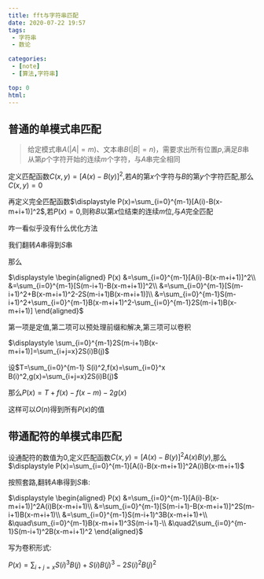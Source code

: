 ```yaml
---
title: fft与字符串匹配
date: 2020-07-22 19:57
tags: 
 - 字符串
 - 数论

categories:
 - [note]
 - [算法,字符串]

top: 0 
html:
---
```


## 普通的单模式串匹配

> 给定模式串$A(|A|=m)$、文本串$B(|B|=n)$，需要求出所有位置$p$,满足$B$串从第$p$个字符开始的连续$m$个字符，与$A$串完全相同

定义匹配函数$C(x,y)=[A(x)-B(y)]^2$,若$A$的第$x$个字符与$B$的第$y$个字符匹配,那么$C(x,y)=0$

再定义完全匹配函数$\displaystyle P(x)=\sum_{i=0}^{m-1}[A(i)-B(x-m+i+1)]^2$,若$P(x)=0$,则称$B$以第$x$位结束的连续$m$位,与$A$完全匹配  

咋一看似乎没有什么优化方法  

我们翻转$A$串得到$S$串  

那么  

$\displaystyle
\begin{aligned}
P(x)
&=\sum_{i=0}^{m-1}[A(i)-B(x-m+i+1)]^2\\
&=\sum_{i=0}^{m-1}[S(m-i+1)-B(x-m+i+1)]^2\\
&=\sum_{i=0}^{m-1}[S(m-i+1)^2+B(x-m+i+1)^2-2S(m-i+1)B(x-m+i+1)]\\
&=\sum_{i=0}^{m-1}S(m-i+1)^2+\sum_{i=0}^{m-1}B(x-m+i+1)^2-\sum_{i=0}^{m-1}2S(m-i+1)B(x-m+i+1)]
\end{aligned}$

第一项是定值,第二项可以预处理前缀和解决,第三项可以卷积
 
$\displaystyle  \sum_{i=0}^{m-1}2S(m-i+1)B(x-m+i+1)]=\sum_{i+j=x}2S(i)B(j)$

设$T=\sum_{i=0}^{m-1} S(i)^2,f(x)=\sum_{i=0}^x B(i)^2,g(x)=\sum_{i+j=x}2S(i)B(j)$

那么$P(x)=T+f(x)-f(x-m)-2g(x)$  

这样可以$O(n)$得到所有$P(x)$的值  

## 带通配符的单模式串匹配  

设通配符的数值为$0$,定义匹配函数$C(x,y)=[A(x)-B(y)]^2A(x)B(y)$,那么$\displaystyle P(x)=\sum_{i=0}^{m-1}[A(i)-B(x-m+i+1)]^2A(i)B(x-m+i+1)$

按照套路,翻转$A$串得到$S$串:

$\displaystyle
\begin{aligned}
P(x)
&=\sum_{i=0}^{m-1}[A(i)-B(x-m+i+1)]^2A(i)B(x-m+i+1)\\
&=\sum_{i=0}^{m-1}[S(m-i+1)-B(x-m+i+1)]^2S(m-i+1)B(x-m+i+1)\\
&=\sum_{i=0}^{m-1}S(m-i+1)^3B(x-m+i+1)+\\
&\quad\sum_{i=0}^{m-1}B(x-m+i+1)^3S(m-i+1)-\\
&\quad2\sum_{i=0}^{m-1}S(m-i+1)^2B(x-m+i+1)^2
\end{aligned}$

写为卷积形式:

$\displaystyle P(x)=\sum_{i+j=x}S(i)^3B(j)+S(i)B(j)^3-2S(i)^2B(j)^2$